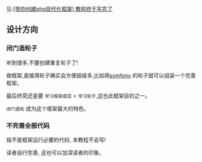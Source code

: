 见:[[带你创建php现代化框架] 教程终于写完了](https://learnku.com/articles/49496)
## 设计方向
### 闭门造轮子
听到很多,不要创建重复轮子了!

做框架,直接用轮子确实会方便超级多,比如用[symfony](http://www.symfonychina.com/doc/current/components/index.html) 的轮子就可以组装一个完善框架。

最后终究还是要 `学习框架底层` = `学习轮子`,这也此框架目的之一。

`闭门造轮` 成为这个框架最大的特色。
### 不完善全部代码
指不是框架运行必要的代码, 本教程不会写!

读者自行完善, 这也可以加深读者的印象。